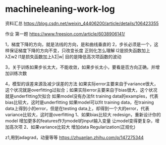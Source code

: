 # machineleaning-work-log
资料汇总
https://blog.csdn.net/weixin_44406200/article/details/106423355

作业
第一题
https://www.freesion.com/article/6038906141/


1，梯度下降的方向，就是法线的方向，是和曲线垂直的
2，步长必须是一个，这样保证梯度下降的方向不变，只改变长度
正则化怎么理解
l2是损失函数加上λΣw2 
l1是损失函数加上λΣ|w|
目的是降低高次项函数的波动

3，关于训练如果步长太大，不能收敛，如果步长太小，要看是否方向正确，并增加训练次数

4，模型的误差来源及减少误差的方法
如果实际error主要来自于variance很大，这个状况就是overfitting过拟合；如果实际error主要来自于bias很大，这个状况就是underfitting欠拟合
如果model没有办法fit training data的examples，代表bias比较大，这时是underfitting
如果model可以fit training data，在training data上得到小的error，但是在testing data上，却得到一个大的error，代表variance比较大，这时是overfitting
1、如果bias比较大
redesign，重新设计你的model
增加更多的features作为model的input输入变量
让model变得更复杂，增加高次项
2、如果variance比较大
增加data
Regularization(正规化)


z1,用到adagrad，动量等等
https://zhuanlan.zhihu.com/p/147275344

